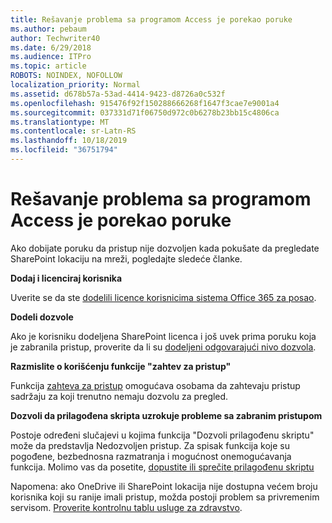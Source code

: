 ```yaml
---
title: Rešavanje problema sa programom Access je porekao poruke
ms.author: pebaum
author: Techwriter40
ms.date: 6/29/2018
ms.audience: ITPro
ms.topic: article
ROBOTS: NOINDEX, NOFOLLOW
localization_priority: Normal
ms.assetid: d678b57a-53ad-4414-9423-d8726a0c532f
ms.openlocfilehash: 915476f92f150288666268f1647f3cae7e9001a4
ms.sourcegitcommit: 037331d71f06750d972c0b6278b23bb15c4806ca
ms.translationtype: MT
ms.contentlocale: sr-Latn-RS
ms.lasthandoff: 10/18/2019
ms.locfileid: "36751794"
---
```

# <a name="troubleshoot-access-denied-messages"></a>Rešavanje problema sa programom Access je porekao poruke

Ako dobijate poruku da pristup nije dozvoljen kada pokušate da pregledate SharePoint lokaciju na mreži, pogledajte sledeće članke.

**Dodaj i licenciraj korisnika**

Uverite se da ste [dodelili licence korisnicima sistema Office 365 za posao](https://docs.microsoft.com/office365/admin/subscriptions-and-billing/assign-licenses-to-users?view=o365-worldwide&amp;tabs=One).

**Dodeli dozvole**

Ako je korisniku dodeljena SharePoint licenca i još uvek prima poruku koja je zabranila pristup, proverite da li su [dodeljeni odgovarajući nivo dozvola](https://docs.microsoft.com/sharepoint/understanding-permission-levels).

**Razmislite o korišćenju funkcije "zahtev za pristup"**

Funkcija [zahteva za pristup](https://support.office.com/article/Set-up-and-manage-access-requests-94B26E0B-2822-49D4-929A-8455698654B3) omogućava osobama da zahtevaju pristup sadržaju za koji trenutno nemaju dozvolu za pregled. 

**Dozvoli da prilagođena skripta uzrokuje probleme sa zabranim pristupom**

Postoje određeni slučajevi u kojima funkcija "Dozvoli prilagođenu skriptu" može da predstavlja Nedozvoljen pristup. Za spisak funkcija koje su pogođene, bezbednosna razmatranja i mogućnost onemogućavanja funkcija. Molimo vas da posetite, [dopustite ili sprečite prilagođenu skriptu](https://docs.microsoft.com/sharepoint/allow-or-prevent-custom-script)

Napomena: ako OneDrive ili SharePoint lokacija nije dostupna većem broju korisnika koji su ranije imali pristup, možda postoji problem sa privremenim servisom. [Proverite kontrolnu tablu usluge za zdravstvo](https://portal.office.com/adminportal/home#/servicehealth).


  

